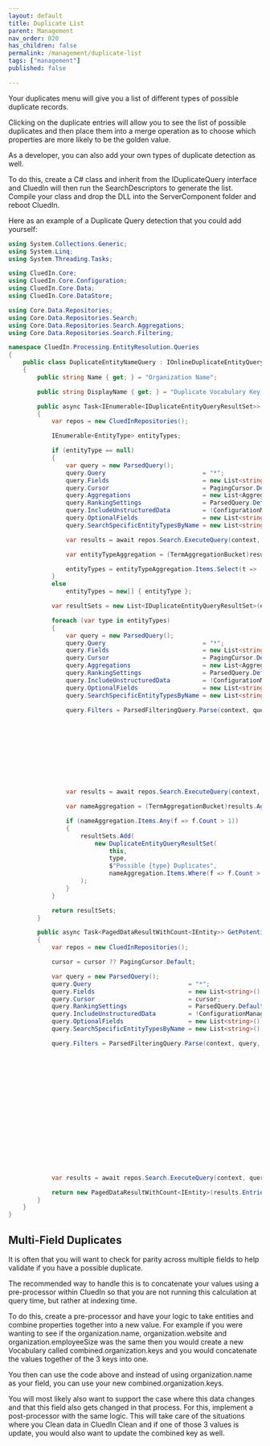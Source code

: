 ```yaml
---
layout: default
title: Duplicate List
parent: Management
nav_order: 020
has_children: false
permalink: /management/duplicate-list
tags: ["management"]
published: false

---
```


Your duplicates menu will give you a list of different types of possible duplicate records. 

Clicking on the duplicate entries will allow you to see the list of possible duplicates and then place them into a merge operation as to choose which properties are more likely to be the golden value. 

As a developer, you can also add your own types of duplicate detection as well.

To do this, create a C# class and inherit from the IDuplicateQuery interface and CluedIn will then run the SearchDescriptors to generate the list. Compile your class and drop the DLL into the ServerComponent folder and reboot CluedIn.

Here as an example of a Duplicate Query detection that you could add yourself: 

```csharp
using System.Collections.Generic;
using System.Linq;
using System.Threading.Tasks;

using CluedIn.Core;
using CluedIn.Core.Configuration;
using CluedIn.Core.Data;
using CluedIn.Core.DataStore;

using Core.Data.Repositories;
using Core.Data.Repositories.Search;
using Core.Data.Repositories.Search.Aggregations;
using Core.Data.Repositories.Search.Filtering;

namespace CluedIn.Processing.EntityResolution.Queries
{
    public class DuplicateEntityNameQuery : IOnlineDuplicateEntityQuery
    {
        public string Name { get; } = "Organization Name";

        public string DisplayName { get; } = "Duplicate Vocabulary Key for Organization Names";

        public async Task<IEnumerable<IDuplicateEntityQueryResultSet>> GetPotentialDuplicatesAsync(ExecutionContext context, EntityType entityType = null)
        {
            var repos = new CluedInRepositories();

            IEnumerable<EntityType> entityTypes;

            if (entityType == null)
            {
                var query = new ParsedQuery();
                query.Query                           = "*";
                query.Fields                          = new List<string>() { "entityType" };
                query.Cursor                          = PagingCursor.Default;
                query.Aggregations                    = new List<AggregationQuery>() { new TermAggregationQuery("entityType", 150)};
                query.RankingSettings                 = ParsedQuery.DefaultRanking;
                query.IncludeUnstructuredData         = !ConfigurationManagerEx.AppSettings.GetFlag("Feature.Filters.ShadowEntities", true);
                query.OptionalFields                  = new List<string>();
                query.SearchSpecificEntityTypesByName = new List<string>();

                var results = await repos.Search.ExecuteQuery(context, query);

                var entityTypeAggregation = (TermAggregationBucket)results.Aggregations.First().Value;

                entityTypes = entityTypeAggregation.Items.Select(t => (EntityType)t.Name).ToList();
            }
            else
                entityTypes = new[] { entityType };

            var resultSets = new List<IDuplicateEntityQueryResultSet>(entityTypes.Count());

            foreach (var type in entityTypes)
            {
                var query = new ParsedQuery();
                query.Query                           = "*";
                query.Fields                          = new List<string>() { "properties.organization.name" };
                query.Cursor                          = PagingCursor.Default;
                query.Aggregations                    = new List<AggregationQuery>() { new TermAggregationQuery("properties.organization.name", 150)};
                query.RankingSettings                 = ParsedQuery.DefaultRanking;
                query.IncludeUnstructuredData         = !ConfigurationManagerEx.AppSettings.GetFlag("Feature.Filters.ShadowEntities", true);
                query.OptionalFields                  = new List<string>();
                query.SearchSpecificEntityTypesByName = new List<string>();

                query.Filters = ParsedFilteringQuery.Parse(context, query, null, new[]
                                                                                 {
                                                                                     new FilterQuery()
                                                                                     {
                                                                                         FieldName       = "entityType",
                                                                                         AggregationName = "entityType",
                                                                                         Operator        = DefaultSearchOperator.And,
                                                                                         Value           = type.ToString()
                                                                                     }
                                                                                 });

                var results = await repos.Search.ExecuteQuery(context, query);

                var nameAggregation = (TermAggregationBucket)results.Aggregations.First().Value;

                if (nameAggregation.Items.Any(f => f.Count > 1))
                {
                    resultSets.Add(
                        new DuplicateEntityQueryResultSet(
                            this, 
                            type, 
                            $"Possible {type} Duplicates", 
                            nameAggregation.Items.Where(f => f.Count > 1).Select(f => new DuplicateEntityQueryGrouping(f.Name, f.Name, f.Count)))
                    );
                }
            }

            return resultSets;
        }

        public async Task<PagedDataResultWithCount<IEntity>> GetPotentialDuplicateEntityInstancesAsync(ExecutionContext context, string resultSetKey, string itemGroupingKey, PagingCursor cursor = null)
        {
            var repos = new CluedInRepositories();

            cursor = cursor ?? PagingCursor.Default;

            var query = new ParsedQuery();
            query.Query                           = "*";
            query.Fields                          = new List<string>() { "properties.organization.name" };
            query.Cursor                          = cursor;
            query.RankingSettings                 = ParsedQuery.DefaultRanking;
            query.IncludeUnstructuredData         = !ConfigurationManagerEx.AppSettings.GetFlag("Feature.Filters.ShadowEntities", true);
            query.OptionalFields                  = new List<string>();
            query.SearchSpecificEntityTypesByName = new List<string>();

            query.Filters = ParsedFilteringQuery.Parse(context, query, null, new[]
                                                                             {
                                                                                 new FilterQuery()
                                                                                 {
                                                                                     FieldName       = "entityType",
                                                                                     AggregationName = "entityType",
                                                                                     Operator        = DefaultSearchOperator.And,
                                                                                     Value           = resultSetKey
                                                                                 },
                                                                                 new FilterQuery()
                                                                                 {
                                                                                     FieldName       = "properties.organization.name",
                                                                                     AggregationName = "properties.organization.name",
                                                                                     Operator        = DefaultSearchOperator.And,
                                                                                     Value           = itemGroupingKey
                                                                                 }
                                                                             });

            var results = await repos.Search.ExecuteQuery(context, query);

            return new PagedDataResultWithCount<IEntity>(results.Entries.Select(e => e.Entity), results.TotalResults, ((cursor.Page + 1) * cursor.PageSize) < results.TotalResults ? results.NextCursor : null);
        }
    }
}
```

## Multi-Field Duplicates

It is often that you will want to check for parity across multiple fields to help validate if you have a possible duplicate.

The recommended way to handle this is to concatenate your values using a pre-processor within CluedIn so that you are not running this calculation at query time, but rather at indexing time. 

To do this, create a pre-processor and have your logic to take entities and combine properties together into a new value. For example if you were wanting to see if the organization.name, organization.website and organization.employeeSize was the same then you would create a new Vocabulary called combined.organization.keys and you would concatenate the values together of the 3 keys into one. 

You then can use the code above and instead of using organization.name as your field, you can use your new combined.organization.keys. 

You will most likely also want to support the case where this data changes and that this field also gets changed in that process. For this, implement a post-processor with the same logic. This will take care of the situations where you Clean data in CluedIn Clean and if one of those 3 values is update, you would also want to update the combined key as well.  